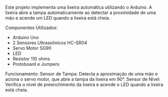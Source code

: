 Este projeto implementa uma lixeira automática utilizando o Arduino. A lixeira abre a tampa automaticamente ao detectar a proximidade de uma mão e acende um LED quando a lixeira está cheia.

Componentes Utilizados:
- Arduino Uno
- 2 Sensores Ultrassônicos HC-SR04
- Servo Motor SG90
- LED
- Resistor 110 ohms
- Protoboard e Jumpers

Funcionamento:
Sensor de Tampa: Detecta a aproximação de uma mão e aciona o servo motor, que abre a tampa da lixeira em 90°.
Sensor de Nível: Verifica o nível de preenchimento da lixeira e acende o LED quando a lixeira está cheia.
